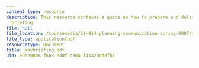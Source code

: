 ```yaml
---
content_type: resource
description: This resource contains a guide on how to prepare and deliver an effective
  briefing.
file: null
file_location: /coursemedia/11-914-planning-communication-spring-2007/e9ae08e6f608ed0fe30af41a2dcd8fb1_xavbriefing.pdf
file_type: application/pdf
resourcetype: Document
title: xavbriefing.pdf
uid: e9ae08e6-f608-ed0f-e30a-f41a2dcd8fb1
---
```

